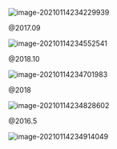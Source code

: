 ![image-20210114234229939](https://img.codekissyoung.com/2021/01/14/9eb058d7b9b3b3def37cbd1403ab3fb9.png)

@2017.09



![image-20210114234552541](https://img.codekissyoung.com/2021/01/14/add73260608b35fe9c47c3d48282c922.png)

@2018.10



![image-20210114234701983](https://img.codekissyoung.com/2021/01/14/1b1a2b3ba015e2d3e068f4758d0f1f49.png)

@2018



![image-20210114234828602](https://img.codekissyoung.com/2021/01/14/adc009e24af30e13c443f65df1e0db5d.png)

@2016.5



![image-20210114234914049](https://img.codekissyoung.com/2021/01/14/11e84ba6c340c9f7219d056a870e46a7.png)